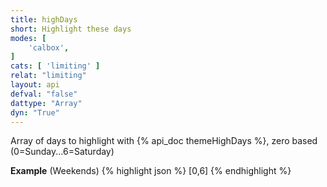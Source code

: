 ```yaml
---
title: highDays
short: Highlight these days
modes: [
	'calbox',
]
cats: [ 'limiting' ]
relat: "limiting"
layout: api
defval: "false"
dattype: "Array"
dyn: "True"
---
```


Array of days to highlight with {% api_doc themeHighDays %}, zero based (0=Sunday...6=Saturday)


**Example** (Weekends)
{% highlight json %}
[0,6]
{% endhighlight %}

